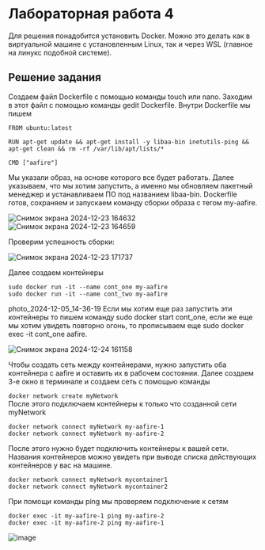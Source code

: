 # Лабораторная работа 4  
Для решения понадобится установить Docker. Можно это делать как в виртуальной машине с установленным Linux, так и через WSL (главное на линукс подобной системе).

## Решение задания 
Создаем файл Dockerfile с помощью команды touch или nano. Заходим в этот файл с помощью команды gedit Dockerfile.
Внутри Dockerfile мы пишем
```
FROM ubuntu:latest  
  
RUN apt-get update && apt-get install -y libaa-bin inetutils-ping && apt-get clean && rm -rf /var/lib/apt/lists/*  

CMD ["aafire"]
```
Мы указали образ, на основе которого все будет работать. Далее указываем, что мы хотим запустить, а именно мы обновляем пакетный менеджер и устанавливаем ПО под названием libaa-bin.
Dockerfile готов, сохраняем и запускаем команду сборки образа с тегом my-aafire.

![Снимок экрана 2024-12-23 164632](https://github.com/user-attachments/assets/2ea0c284-a5a9-4f4f-8e39-9719c345009b)
![Снимок экрана 2024-12-23 164659](https://github.com/user-attachments/assets/aa27f928-8582-4fd6-a50a-5d75429741b5)

Проверим успешность сборки:  

![Снимок экрана 2024-12-23 171737](https://github.com/user-attachments/assets/65ca31d6-a911-41c9-889c-8defef2069b4)

Далее создаем контейнеры  
```
sudo docker run -it --name cont_one my-aafire
sudo docker run -it --name cont_two my-aafire
```
photo_2024-12-05_14-36-19
Если мы хотим еще раз запустить эти контейнеры то пишем команду sudo docker start cont_one, если же еще мы хотим увидеть повторно огонь, то прописываем еще sudo docker exec -it cont_one aafire.

![Снимок экрана 2024-12-24 161158](https://github.com/user-attachments/assets/5db5d3cc-f250-4d62-842b-058d70bb63e1)


Чтобы создать сеть между контейнерами, нужно запустить оба контейнера с aafire и оставить их в рабочем состоянии. Далее создаем 3-е окно в терминале и создаем сеть с помощью команды

```docker network create myNetwork```  
После этого подключаем контейнеры к только что созданной сети myNetwork

```
docker network connect myNetwork my-aafire-1
docker network connect myNetwork my-aafire-2
```
После этого нужно будет подключить контейнеры к вашей сети. Названия контейнеров можно увидеть при выводе списка действующих контейнеров у вас на машине.

```
docker network connect myNetwork mycontainer1
docker network connect myNetwork mycontainer2
```
При помощи команды ping мы проверяем подключение к сетям

```
docker exec -it my-aafire-1 ping my-aafire-2
docker exec -it my-aafire-2 ping my-aafire-1 
```

![image](https://github.com/user-attachments/assets/1fc4269f-5398-4f03-9165-cf316e6bf7c8)

